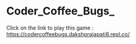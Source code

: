 # Coder_Coffee_Bugs_
Click on the link to play this game : https://codercoffeebugs.dakshprajapati8.repl.co/

